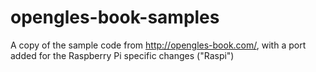opengles-book-samples
=====================

A copy of the sample code from http://opengles-book.com/, with a port added for the Raspberry Pi specific changes (&quot;Raspi&quot;)